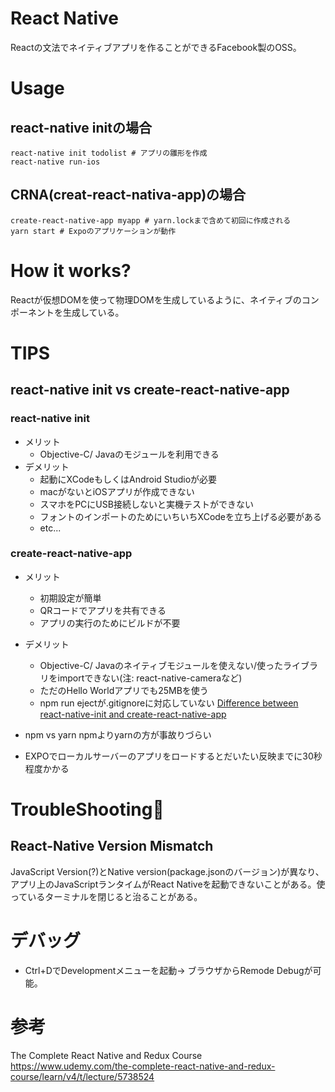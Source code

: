 # React Native

Reactの文法でネイティブアプリを作ることができるFacebook製のOSS。  

# Usage
## react-native initの場合
```console:
react-native init todolist # アプリの雛形を作成
react-native run-ios
```

## CRNA(creat-react-nativa-app)の場合
```console
create-react-native-app myapp # yarn.lockまで含めて初回に作成される
yarn start # Expoのアプリケーションが動作
```


# How it works?
Reactが仮想DOMを使って物理DOMを生成しているように、ネイティブのコンポーネントを生成している。


# TIPS
## react-native init vs create-react-native-app
### react-native init
* メリット
    - Objective-C/ Javaのモジュールを利用できる
* デメリット
    - 起動にXCodeもしくはAndroid Studioが必要
    - macがないとiOSアプリが作成できない
    - スマホをPCにUSB接続しないと実機テストができない
    - フォントのインポートのためにいちいちXCodeを立ち上げる必要がある
    - etc...

### create-react-native-app
* メリット
    - 初期設定が簡単
    - QRコードでアプリを共有できる
    - アプリの実行のためにビルドが不要

* デメリット
    - Objective-C/ Javaのネイティブモジュールを使えない/使ったライブラリをimportできない(注: react-native-cameraなど)
    - ただのHello Worldアプリでも25MBを使う
    - npm run ejectが.gitignoreに対応していない
[Difference between react-native-init and create-react-native-app](https://github.com/react-community/create-react-native-app/issues/516)

* npm vs yarn 
npmよりyarnの方が事故りづらい
* EXPOでローカルサーバーのアプリをロードするとだいたい反映までに30秒程度かかる


# TroubleShooting🐯
## React-Native Version Mismatch
JavaScript Version(?)とNative version(package.jsonのバージョン)が異なり、アプリ上のJavaScriptランタイムがReact Nativeを起動できないことがある。使っているターミナルを閉じると治ることがある。


# デバッグ
* Ctrl+DでDevelopmentメニューを起動→ ブラウザからRemode Debugが可能。  


# 参考
The Complete React Native and Redux Course  
https://www.udemy.com/the-complete-react-native-and-redux-course/learn/v4/t/lecture/5738524
